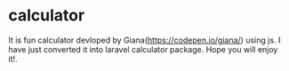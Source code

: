 # calculator
It is fun calculator devloped by Giana(https://codepen.io/giana/) using js. I have just converted it into laravel calculator package.
Hope you will enjoy it!.


